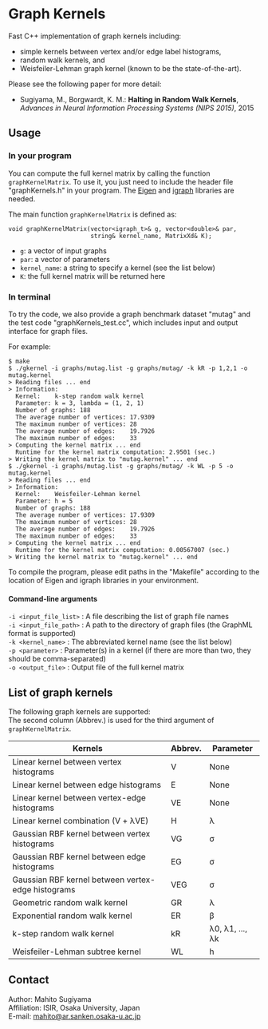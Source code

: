 # Graph Kernels
Fast C++ implementation of graph kernels including:
* simple kernels between vertex and/or edge label histograms,
* random walk kernels, and
* Weisfeiler-Lehman graph kernel (known to be the state-of-the-art).

Please see the following paper for more detail:
* Sugiyama, M., Borgwardt, K. M.: **Halting in Random Walk Kernels**, *Advances in Neural Information Processing Systems (NIPS 2015)*, 2015

## Usage
### In your program
You can compute the full kernel matrix by calling the function `graphKernelMatrix`.
To use it, you just need to include the header file "graphKernels.h" in your program.
The [Eigen](http://eigen.tuxfamily.org) and [igraph](http://igraph.org/c/) libraries are needed.

The main function `graphKernelMatrix` is defined as:
```
void graphKernelMatrix(vector<igraph_t>& g, vector<double>& par,
                       string& kernel_name, MatrixXd& K);
```
* `g`: a vector of input graphs
* `par`: a vector of parameters
* `kernel_name`: a string to specify a kernel (see the list below)
* `K`: the full kernel matrix will be returned here

### In terminal
To try the code, we also provide a graph benchmark dataset "mutag" and the test code "graphKernels_test.cc", which includes input and output interface for graph files.

For example:
```
$ make
$ ./gkernel -i graphs/mutag.list -g graphs/mutag/ -k kR -p 1,2,1 -o mutag.kernel
> Reading files ... end
> Information:
  Kernel:    k-step random walk kernel
  Parameter: k = 3, lambda = (1, 2, 1)
  Number of graphs: 188
  The average number of vertices: 17.9309
  The maximum number of vertices: 28
  The average number of edges:    19.7926
  The maximum number of edges:    33
> Computing the kernel matrix ... end
  Runtime for the kernel matrix computation: 2.9501 (sec.)
> Writing the kernel matrix to "mutag.kernel" ... end
$ ./gkernel -i graphs/mutag.list -g graphs/mutag/ -k WL -p 5 -o mutag.kernel
> Reading files ... end
> Information:
  Kernel:    Weisfeiler-Lehman kernel
  Parameter: h = 5
  Number of graphs: 188
  The average number of vertices: 17.9309
  The maximum number of vertices: 28
  The average number of edges:    19.7926
  The maximum number of edges:    33
> Computing the kernel matrix ... end
  Runtime for the kernel matrix computation: 0.00567007 (sec.)
> Writing the kernel matrix to "mutag.kernel" ... end
```
To compile the program, please edit paths in the "Makefile" according to the location of Eigen and igraph libraries in your environment.

#### Command-line arguments

  `-i <input_file_list>` : A file describing the list of graph file names  
  `-i <input_file_path>` : A path to the directory of graph files (the GraphML format is supported)  
  `-k <kernel_name>` : The abbreviated kernel name (see the list below)  
  `-p <parameter>` : Parameter(s) in a kernel (if there are more than two, they should be comma-separated)  
  `-o <output_file>` : Output file of the full kernel matrix




## List of graph kernels
The following graph kernels are supported:  
The second column (Abbrev.) is used for the third argument of `graphKernelMatrix`.

Kernels                                            | Abbrev. | Parameter
-------------------------------------------------- | ------- | ---------
Linear kernel between vertex histograms            |       V | None
Linear kernel between edge histograms              |       E | None
Linear kernel between vertex-edge histograms       |      VE | None
Linear kernel combination (V + &#955;VE)           |       H | &#955;
Gaussian RBF kernel between vertex histograms      |      VG | &#963;
Gaussian RBF kernel between edge histograms        |      EG | &#963;
Gaussian RBF kernel between vertex-edge histograms |     VEG | &#963;
Geometric random walk kernel                       |      GR | &#955;
Exponential random walk kernel                     |      ER | &#946;
k-step random walk kernel                          |      kR | &#955;0, &#955;1, ..., &#955;k
Weisfeiler-Lehman subtree kernel                   |      WL | h

## Contact
Author: Mahito Sugiyama  
Affiliation: ISIR, Osaka University, Japan  
E-mail: mahito@ar.sanken.osaka-u.ac.jp
